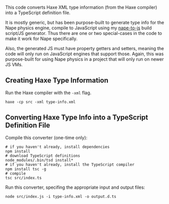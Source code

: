 This code converts Haxe XML type information (from the Haxe compiler) into a TypeScript definition file.

It is mostly generic, but has been purpose-built to generate type info for the Nape physics engine, compile to
JavaScript using my [nape-to-js](https://github.com/cspotcode/nape-to-js) build script/JS generator.  Thus there are one or two special-cases in the code
to make it work for Nape specifically.

Also, the generated JS must have property getters and setters, meaning the code will only run on JavaScript engines that
support those.  Again, this was purpose-built for using Nape physics in a project that will only run on newer JS VMs.

Creating Haxe Type Information
---

Run the Haxe compiler with the `-xml` flag.

```
haxe -cp src -xml type-info.xml
```

Converting Haxe Type Info into a TypeScript Definition File
---

Compile this converter (one-time only):

```
# if you haven't already, install dependencies
npm install
# download TypeScript definitions
node_modules/.bin/tsd install*
# if you haven't already, install the TypeScript compiler
npm install tsc -g
# compile
tsc src/index.ts
```

Run this converter, specifing the appropriate input and output files:

```
node src/index.js -i type-info.xml -o output.d.ts
```